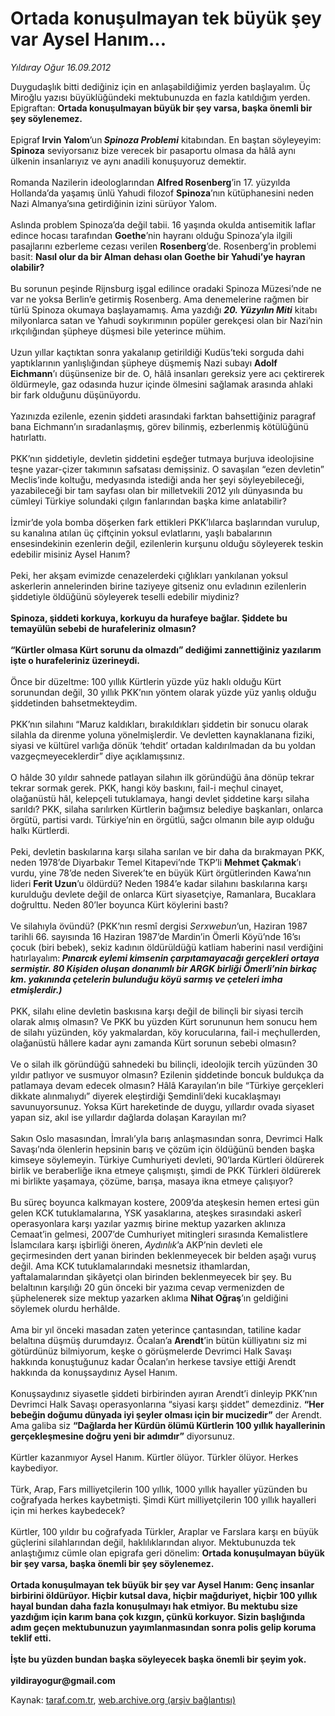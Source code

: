 # Ortada konuşulmayan tek büyük şey var Aysel Hanım...

*Yıldıray Oğur 16.09.2012*

<div class="yazi">Duygudaşlık bitti dediğiniz için en anlaşabildiğimiz yerden başlayalım. Üç Miroğlu yazısı büyüklüğündeki mektubunuzda en fazla katıldığım yerden. Epigraftan: <strong>Ortada konuşulmayan büyük bir şey varsa, başka önemli bir şey söylenemez. <br/></strong><br/>Epigraf<strong> Irvin Yalom</strong>’un<strong> <i>Spinoza Problemi</i></strong> kitabından. En baştan söyleyeyim: <strong>Spinoza</strong> seviyorsanız bize verecek bir pasaportu olmasa da hâlâ aynı ülkenin insanlarıyız ve aynı anadili konuşuyoruz demektir. <br/><br/>Romanda Nazilerin ideologlarından <b>Alfred Rosenberg</b>’in 17. yüzyılda Hollanda’da yaşamış ünlü Yahudi filozof <b>Spinoza</b>’nın kütüphanesini neden Nazi Almanya’sına getirdiğinin izini sürüyor Yalom. <br/><br/>Aslında problem Spinoza’da değil tabii. 16 yaşında okulda antisemitik laflar edince hocası tarafından <b>Goethe</b>’nin hayranı olduğu Spinoza’yla ilgili pasajlarını ezberleme cezası verilen <b>Rosenberg</b>’de. Rosenberg’in problemi basit: <b>Nasıl olur da bir Alman dehası olan Goethe bir Yahudi’ye hayran olabilir?</b> <br/><br/>Bu sorunun peşinde Rijnsburg işgal edilince oradaki Spinoza Müzesi’nde ne var ne yoksa Berlin’e getirmiş Rosenberg. Ama denemelerine rağmen bir türlü Spinoza okumaya başlayamamış. Ama yazdığı <b><i>20. Yüzyılın Miti</i></b> kitabı milyonlarca satan ve Yahudi soykırımının popüler gerekçesi olan bir Nazi’nin ırkçılığından şüpheye düşmesi bile yeterince mühim. <br/><br/>Uzun yıllar kaçtıktan sonra yakalanıp getirildiği Kudüs’teki sorguda dahi yaptıklarının yanlışlığından şüpheye düşmemiş Nazi subayı <strong>Adolf Eichmann</strong>’ı düşünsenize bir de. O, hâlâ insanları gereksiz yere acı çektirerek öldürmeyle, gaz odasında huzur içinde ölmesini sağlamak arasında ahlaki bir fark olduğunu düşünüyordu. <br/><br/>Yazınızda ezilenle, ezenin şiddeti arasındaki farktan bahsettiğiniz paragraf bana Eichmann’ın sıradanlaşmış, görev bilinmiş, ezberlenmiş kötülüğünü hatırlattı. <br/><br/>PKK’nın şiddetiyle, devletin şiddetini eşdeğer tutmaya burjuva ideolojisine teşne yazar-çizer takımının safsatası demişsiniz. O savaşılan “ezen devletin” Meclis’inde koltuğu, medyasında istediği anda her şeyi söyleyebileceği, yazabileceği bir tam sayfası olan bir milletvekili 2012 yılı dünyasında bu cümleyi Türkiye solundaki çılgın fanlarından başka kime anlatabilir? <br/><br/>İzmir’de yola bomba döşerken fark ettikleri PKK’lılarca başlarından vurulup, su kanalına atılan üç çiftçinin yoksul evlatlarını, yaşlı babalarının ensesindekinin ezenlerin değil, ezilenlerin kurşunu olduğu söyleyerek teskin edebilir misiniz Aysel Hanım? <br/><br/>Peki, her akşam evimizde cenazelerdeki çığlıkları yankılanan yoksul askerlerin annelerinden birine taziyeye gitseniz onu evladının ezilenlerin şiddetiyle öldüğünü söyleyerek teselli edebilir miydiniz? <br/><br/><strong>Spinoza, şiddeti korkuya, korkuyu da hurafeye bağlar. Şiddete bu temayülün sebebi de hurafeleriniz olmasın? <br/><br/>“Kürtler olmasa Kürt sorunu da olmazdı” dediğimi zannettiğiniz yazılarım işte o hurafeleriniz üzerineydi. <br/><br/></strong>Önce bir düzeltme: 100 yıllık Kürtlerin yüzde yüz haklı olduğu Kürt sorunundan değil, 30 yıllık PKK’nın yöntem olarak yüzde yüz yanlış olduğu şiddetinden bahsetmekteydim. <br/><br/>PKK’nın silahını “Maruz kaldıkları, bırakıldıkları şiddetin bir sonucu olarak silahla da direnme yoluna yönelmişlerdir. Ve devletten kaynaklanana fiziki, siyasi ve kültürel varlığa dönük ‘tehdit’ ortadan kaldırılmadan da bu yoldan vazgeçmeyeceklerdir” diye açıklamışsınız. <br/><br/>O hâlde 30 yıldır sahnede patlayan silahın ilk göründüğü âna dönüp tekrar tekrar sormak gerek. PKK, hangi köy baskını, fail-i meçhul cinayet, olağanüstü hâl, kelepçeli tutuklamaya, hangi devlet şiddetine karşı silaha sarıldı? PKK, silaha sarılırken Kürtlerin bağımsız belediye başkanları, onlarca örgütü, partisi vardı. Türkiye’nin en örgütlü, sağcı olmanın bile ayıp olduğu halkı Kürtlerdi. <br/><br/>Peki, devletin baskılarına karşı silaha sarılan ve bir daha da bırakmayan PKK, neden 1978’de Diyarbakır Temel Kitapevi’nde TKP’li <strong>Mehmet Çakmak</strong>’ı vurdu, yine 78’de neden Siverek’te en büyük Kürt örgütlerinden Kawa’nın lideri <strong>Ferit Uzun</strong>’u öldürdü? Neden 1984’e kadar silahını baskılarına karşı kurulduğu devlete değil de onlarca Kürt siyasetçiye, Ramanlara, Bucaklara doğrulttu. Neden 80’ler boyunca Kürt köylerini bastı? <br/><br/>Ve silahıyla övündü? (PKK’nın resmî dergisi <i>Serxwebun</i>’un, Haziran 1987 tarihli 66. sayısında 16 Haziran 1987’de Mardin’in Ömerli Köyü’nde 16’sı çocuk (biri bebek), sekiz kadının öldürüldüğü katliam haberini nasıl verdiğini hatırlayalım:<strong> <i>Pınarcık eylemi kimsenin çarpıtamayacağı gerçekleri ortaya sermiştir. 80 Kişiden oluşan donanımlı bir ARGK birliği Ömerli’nin birkaç km. yakınında çetelerin bulunduğu köyü sarmış ve çeteleri imha etmişlerdir.)</i> <br/></strong><br/>PKK, silahı eline devletin baskısına karşı değil de bilinçli bir siyasi tercih olarak almış olmasın? Ve PKK bu yüzden Kürt sorununun hem sonucu hem de silahı yüzünden, köy yakmalardan, köy korucularına, fail-i meçhullerden, olağanüstü hâllere kadar aynı zamanda Kürt sorunun sebebi olmasın? <br/><br/>Ve o silah ilk göründüğü sahnedeki bu bilinçli, ideolojik tercih yüzünden 30 yıldır patlıyor ve susmuyor olmasın? Ezilenin şiddetinde boncuk buldukça da patlamaya devam edecek olmasın? Hâlâ Karayılan’ın bile “Türkiye gerçekleri dikkate alınmalıydı” diyerek eleştirdiği Şemdinli’deki kucaklaşmayı savunuyorsunuz. Yoksa Kürt hareketinde de duygu, yıllardır ovada siyaset yapan siz, akıl ise yıllardır dağlarda dolaşan Karayılan mı? <br/><br/>Sakın Oslo masasından, İmralı’yla barış anlaşmasından sonra, Devrimci Halk Savaşı’nda ölenlerin hepsinin barış ve çözüm için öldüğünü benden başka kimseye söylemeyin. Türkiye Cumhuriyeti devleti, 90’larda Kürtleri öldürerek birlik ve beraberliğe ikna etmeye çalışmıştı, şimdi de PKK Türkleri öldürerek mi birlikte yaşamaya, çözüme, barışa, masaya ikna etmeye çalışıyor? <br/><br/>Bu süreç boyunca kalkmayan kostere, 2009’da ateşkesin hemen ertesi gün gelen KCK tutuklamalarına, YSK yasaklarına, ateşkes sırasındaki askerî operasyonlara karşı yazılar yazmış birine mektup yazarken aklınıza Cemaat’in gelmesi, 2007’de Cumhuriyet mitingleri sırasında Kemalistlere İslamcılara karşı işbirliği öneren, <i>Aydınlık</i>’a AKP’nin devleti ele geçirmesinden dert yanan birinden beklenmeyecek bir belden aşağı vuruş değil. Ama KCK tutuklamalarındaki mesnetsiz ithamlardan, yaftalamalarından şikâyetçi olan birinden beklenmeyecek bir şey. Bu belaltının karşılığı 20 gün önceki bir yazıma cevap vermenizden de şüphelenerek size mektup yazarken aklıma <strong>Nihat Oğraş</strong>’ın geldiğini söylemek olurdu herhâlde. <br/><br/>Ama bir yıl önceki masadan zaten yeterince çantasından, tatiline kadar belaltına düşmüş durumdayız. Öcalan’a <strong>Arendt</strong>’in bütün külliyatını siz mi götürdünüz bilmiyorum, keşke o görüşmelerde Devrimci Halk Savaşı hakkında konuştuğunuz kadar Öcalan’ın herkese tavsiye ettiği Arendt hakkında da konuşsaydınız Aysel Hanım. <br/><br/>Konuşsaydınız siyasetle şiddeti birbirinden ayıran Arendt’i dinleyip PKK’nın Devrimci Halk Savaşı operasyonlarına “siyasi karşı şiddet” demezdiniz. <strong>“Her bebeğin doğumu dünyada iyi şeyler olması için bir mucizedir”</strong> der Arendt. Ama galiba siz <strong>“Dağlarda her Kürdün ölümü Kürtlerin 100 yıllık hayallerinin gerçekleşmesine doğru yeni bir adımdır”</strong> diyorsunuz. <br/><br/>Kürtler kazanmıyor Aysel Hanım. Kürtler ölüyor. Türkler ölüyor. Herkes kaybediyor. <br/><br/>Türk, Arap, Fars milliyetçilerin 100 yıllık, 1000 yıllık hayaller yüzünden bu coğrafyada herkes kaybetmişti. Şimdi Kürt milliyetçilerin 100 yıllık hayalleri için mi herkes kaybedecek? <br/><br/>Kürtler, 100 yıldır bu coğrafyada Türkler, Araplar ve Farslara karşı en büyük güçlerini silahlarından değil, haklılıklarından alıyor. Mektubunuzda tek anlaştığımız cümle olan epigrafa geri dönelim: <strong>Ortada konuşulmayan büyük bir şey varsa, başka önemli bir şey söylenemez.</strong> <br/><br/><strong>Ortada konuşulmayan tek büyük bir şey var Aysel Hanım: Genç insanlar birbirini öldürüyor. Hiçbir kutsal dava, hiçbir mağduriyet, hiçbir 100 yıllık hayal bundan daha fazla konuşulmayı hak etmiyor. Bu mektubu size yazdığım için karım bana çok kızgın, çünkü korkuyor. Sizin başlığında adım geçen mektubunuzun yayımlanmasından sonra polis gelip koruma teklif etti. <br/><br/>İşte bu yüzden bundan başka söyleyecek başka önemli bir şeyim yok. <br/><br/>yildirayogur@gmail.com</strong>
</div>

Kaynak: [taraf.com.tr](http://www.taraf.com.tr/yildiray-ogur/makale-ortada-konusulmayan-tek-buyuk-sey-var-aysel-hanim.htm), [web.archive.org (arşiv bağlantısı)](http://web.archive.org/web/20130709142833/http://www.taraf.com.tr/yildiray-ogur/makale-ortada-konusulmayan-tek-buyuk-sey-var-aysel-hanim.htm)
